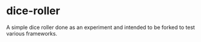 dice-roller
===========

A simple dice roller done as an experiment and intended to be forked to test various frameworks.
